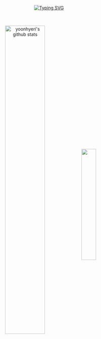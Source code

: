 <div align="center">

[![Typing SVG](https://readme-typing-svg.herokuapp.com?font=Oleo+Script&color=ff9933&size=40&center=true&vCenter=true&width=404&height=53&lines=%E3%80%80%E3%80%80hiya%2C+I'm+hyeri+%E3%80%80%E3%80%80)](https://git.io/typing-svg)

<br>
<br>
<a href="https://github.com/yoonhyeri/github-readme-stats"><img align="center" img width="50%" src="https://github-readme-stats.vercel.app/api?username=yoonhyeri&show_icons=true&include_all_commits=true&theme=buefy&hide_border=true" alt="yoonhyeri's github stats"/></a><a href="https://github.com/yoonhyeri/github-readme-stats"><img align="center" img width="30%" src="https://github-readme-stats.vercel.app/api/top-langs/?username=yoonhyeri&layout=compact&theme=buefy&hide_border=true"/></a> 
 
<div>
<!-- <img width="8%" aspect-ratio="3/2" object-fit="contain" mix-blend-mode="color-burn" src="https://raw.githubusercontent.com/bablubambal/All_logo_and_pictures/1ac69ce5fbc389725f16f989fa53c62d6e1b4883/programming%20languages/c.svg"> -->
<!-- <img width="8%" aspect-ratio="3/2" object-fit="contain" mix-blend-mode="color-burn" src="https://raw.githubusercontent.com/bablubambal/All_logo_and_pictures/1ac69ce5fbc389725f16f989fa53c62d6e1b4883/programming%20languages/c%2B%2B.svg"> -->
<!-- <img width="8%" aspect-ratio="3/2" object-fit="contain" mix-blend-mode="color-burn" src="https://www.vectorlogo.zone/logos/java/java-ar21.svg">  -->
<!-- <img width="8%" aspect-ratio="3/2" object-fit="contain" mix-blend-mode="color-burn"  src="https://www.vectorlogo.zone/logos/w3_html5/w3_html5-ar21.svg"> -->
<!-- <img width="8%" aspect-ratio="3/2" object-fit="contain" mix-blend-mode="color-burn"  src="https://www.vectorlogo.zone/logos/w3_css/w3_css-ar21.svg"> -->
<!-- <img width="8%" aspect-ratio="3/2" object-fit="contain" mix-blend-mode="color-burn"  src="https://www.vectorlogo.zone/logos/javascript/javascript-ar21.svg"> -->
<!-- <img width="8%" aspect-ratio="3/2" object-fit="contain" mix-blend-mode="color-burn"  src="https://www.vectorlogo.zone/logos/jquery/jquery-ar21.svg"></code> -->
<!-- <img width="8%" aspect-ratio="3/2" object-fit="contain" mix-blend-mode="color-burn"  src="https://mybatis.org/images/mybatis-logo.png"></code>  -->
<!-- <code><img width="10%" src="https://www.vectorlogo.zone/logos/oracle/oracle-ar21.svg"></code> -->
</div>

</div>
